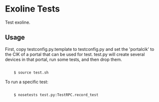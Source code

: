 Exoline Tests
=============

Test exoline.

Usage
-----

First, copy testconfig.py.template to testconfig.py and set the 'portalcik' to the CIK of a portal that can be used for test. test.py will create several devices in that portal, run some tests, and then drop them.

```bash

    $ source test.sh
```

To run a specific test:

```bash

    $ nosetests test.py:TestRPC.record_test
```
